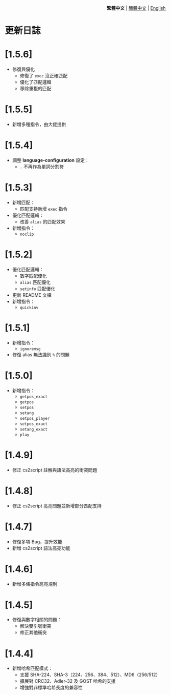 <div align="right">

**繁體中文** | [簡體中文](./CHANGELOG.zh-CN.md) | [English](./CHANGELOG.en.md)

</div>

<h1>更新日誌</h1>

# [1.5.6]
- 修復與優化
  - 修復了 `exec` 沒正確匹配
  - 優化了匹配邏輯
  - 移除重複的匹配

# [1.5.5]
- 新增多種指令，由大佬提供

# [1.5.4]
- 調整 **language-configuration** 設定：
  - `.` 不再作為單詞分割符

# [1.5.3]
- 新增匹配：
  - 匹配支持新增 `exec` 指令
- 優化匹配邏輯：
  - 改善 `alias` 的匹配效果
- 新增指令：
  - `noclip`

# [1.5.2]
- 優化匹配邏輯：
  - 數字匹配優化
  - `alias` 匹配優化
  - `setinfo` 匹配優化
- 更新 README 文檔
- 新增指令：
  - `quickinv`

# [1.5.1]
- 新增指令：
  - `ignoremsg`
- 修復 alias 無法識別 `%` 的問題

# [1.5.0]
- 新增指令：
  - `getpos_exact`
  - `getpos`
  - `setpos`
  - `setang`
  - `setpos_player`
  - `setpos_exact`
  - `setang_exact`
  - `play`

# [1.4.9]
- 修正 cs2script 註解與語法高亮的衝突問題

# [1.4.8]
- 修正 cs2script 高亮問題並新增部分匹配支持

# [1.4.7]
- 修復多項 Bug，提升效能
- 新增 cs2script 語法高亮功能

# [1.4.6]
- 新增多條指令高亮規則

# [1.4.5]
- 修復與數字相關的問題：
  - 解決雙引號衝突
  - 修正其他衝突

# [1.4.4]
- 新增哈希匹配模式：
  - 支援 SHA-224、SHA-3（224、256、384、512）、MD6（256/512）
  - 擴展對 CRC32、Adler-32 及 GOST 哈希的支援
  - 增強對非標準哈希長度的兼容性
